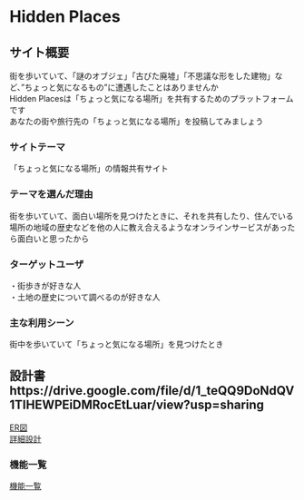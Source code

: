 # Hidden Places

## サイト概要
街を歩いていて、「謎のオブジェ」「古びた廃墟」「不思議な形をした建物」など、”ちょっと気になるもの”に遭遇したことはありませんか  
Hidden Placesは「ちょっと気になる場所」を共有するためのプラットフォームです  
あなたの街や旅行先の「ちょっと気になる場所」を投稿してみましょう  

### サイトテーマ
「ちょっと気になる場所」の情報共有サイト  

### テーマを選んだ理由
街を歩いていて、面白い場所を見つけたときに、それを共有したり、住んでいる場所の地域の歴史などを他の人に教え合えるようなオンラインサービスがあったら面白いと思ったから  

### ターゲットユーザ
・街歩きが好きな人  
・土地の歴史について調べるのが好きな人  

### 主な利用シーン
街中を歩いていて「ちょっと気になる場所」を見つけたとき  

## 設計書https://drive.google.com/file/d/1_teQQ9DoNdQV1TIHEWPEiDMRocEtLuar/view?usp=sharing
[ER図](https://drive.google.com/file/d/1cAzCP7iFitrO5zs94KPoAAv97yhw5ULA/view?usp=sharing)  
[詳細設計](https://drive.google.com/file/d/1_teQQ9DoNdQV1TIHEWPEiDMRocEtLuar/view?usp=sharing)

### 機能一覧
[機能一覧](https://docs.google.com/spreadsheets/d/1oNNkIfZWSVxVrWlyEoB7nQrzo5mfCyhvXaCW8TyWTbk/edit?usp=sharing)  
